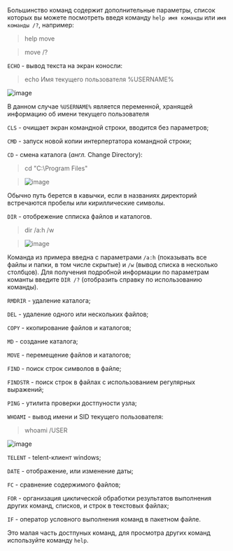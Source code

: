 Большинство команд содержит дополнительные параметры, список которых вы можете посмотреть введя команду `help имя команды` или `имя команды /?`, например:
> help move

> move /?

`ECHO` - вывод текста на экран коносли:
  > echo Имя текущего пользователя %USERNAME%
  
 ![image](https://user-images.githubusercontent.com/89955391/131786591-6dfaede8-c5e1-4ca7-bf4e-934894f35be4.png)

В данном случае `%USERNAME%` является переменной, хранящей информацию об имени текущего пользователя

`CLS` - очищает экран командной строки, вводится без параметров;

`CMD` - запуск новой копии интерпертатора командной строки;

`CD` - смена каталога (*англ.* Change Directory):
> cd "C:\Program Files"

> ![image](https://user-images.githubusercontent.com/89955391/131787739-7c84aa24-b758-42c5-bc2f-ab9bbb3e9d99.png)

Обычно путь берется в кавычки, если в названиях директорий встречаются пробелы или кириллические символы.

`DIR` - отобрежение спписка файлов и каталогов.

> dir /a:h /w

> ![image](https://user-images.githubusercontent.com/89955391/131787931-5e7d56ca-e102-4a3a-97d8-2b6a3e6efa77.png)

Команда из примера введна с параметрами `/a:h` (показывать все файлы и папки, в том числе скрытые) и `/w` (вывод списка в несколько столбцов). Для получения подробной информации по параметрам команты введите `DIR /?` (отобразить справку по использованию команды).

`RMDRIR` - удаление каталога;

`DEL` - удаление одного или нескольких файлов;

`COPY` - ккопирование файлов и каталогов;

`MD` - создание каталога;

`MOVE` - перемещение файлов и каталогов;

`FIND` - поиск строк символов в файле;

`FINDSTR` - поиск строк в файлах с использованием регулярных выражений;

`PING` - утилита проверки достпуности узла;

`WHOAMI` - вывод имени и SID текущего пользователя:
> whoami /USER

![image](https://user-images.githubusercontent.com/89955391/131790027-d560b569-3070-48bf-b3df-935b49aaacb0.png)

`TELENT` - telent-клиент windows;

`DATE` - отображение, или изменение даты;

`FC` - сравнение содержимого файлов;

`FOR` - организация циклической обработки результатов выполнения других команд, списков, и строк в текстовых файлах;

`IF` - оператор условного выполнения команд в пакетном файле.

Это малая часть достпуных команд, для просмотра других команд используйте команду `help`.

